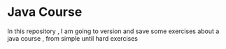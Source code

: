 # Java Course
In this repository , I am going to version and save some exercises about a java course , from simple until hard exercises
